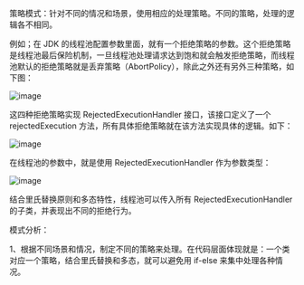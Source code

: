 策略模式：针对不同的情况和场景，使用相应的处理策略。不同的策略，处理的逻辑各不相同。

例如；在 JDK 的线程池配置参数里面，就有一个拒绝策略的参数。这个拒绝策略是线程池最后保险机制，一旦线程池处理请求达到饱和就会触发拒绝策略，而线程池默认的拒绝策略就是丢弃策略（AbortPolicy），除此之外还有另外三种策略，如下图：

![image](https://mmbiz.qpic.cn/mmbiz_png/BWLbK9PgqK3sA5DlzicaliaGibVU1fDLiaCBO8yOzDfzf9bAtBkxEpN4rtNgTibaXqTWHYEaOGpoH0L871XOmc3VS6w/640?wx_fmt=png&tp=webp&wxfrom=5&wx_lazy=1&wx_co=1)

这四种拒绝策略实现 RejectedExecutionHandler 接口，该接口定义了一个 rejectedExecution 方法，所有具体拒绝策略就在该方法实现具体的逻辑。如下：

![image](https://mmbiz.qpic.cn/mmbiz_png/BWLbK9PgqK3sA5DlzicaliaGibVU1fDLiaCBg6fEicHb2aj0RgoiaAV9UHGBuQibPz2Gl7Bu24GMre4YPsH7ulcsHIegg/640?wx_fmt=png&tp=webp&wxfrom=5&wx_lazy=1&wx_co=1)

在线程池的参数中，就是使用 RejectedExecutionHandler 作为参数类型：

![image](https://mmbiz.qpic.cn/mmbiz_png/BWLbK9PgqK3sA5DlzicaliaGibVU1fDLiaCBagQWERtQqAZIjZvPxa4FiatU2V2pCiakg7tzg8ggj33CwVQUibWI1T0mQ/640?wx_fmt=png&tp=webp&wxfrom=5&wx_lazy=1&wx_co=1)

结合里氏替换原则和多态特性，线程池可以传入所有 RejectedExecutionHandler 的子类，并表现出不同的拒绝行为。

模式分析：

1、根据不同场景和情况，制定不同的策略来处理。在代码层面体现就是：一个类对应一个策略，结合里氏替换和多态，就可以避免用 if-else 来集中处理各种情况。